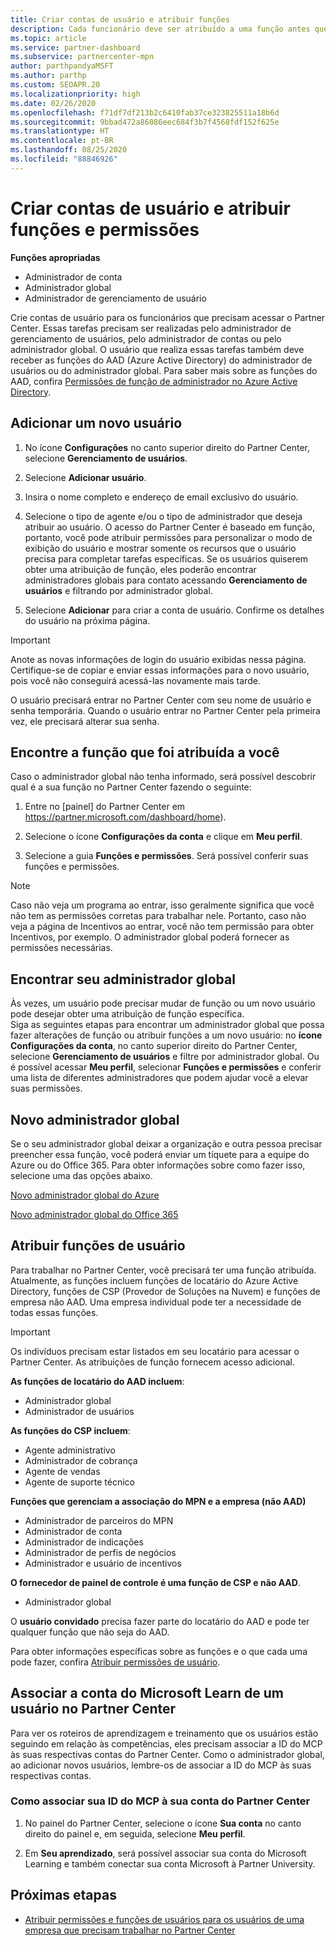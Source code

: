 ```yaml
---
title: Criar contas de usuário e atribuir funções
description: Cada funcionário deve ser atribuído a uma função antes que possa acessar o Partner Center. Saiba como criar contas de usuário, atribuir funções e definir permissões.
ms.topic: article
ms.service: partner-dashboard
ms.subservice: partnercenter-mpn
author: parthpandyaMSFT
ms.author: parthp
ms.custom: SEOAPR.20
ms.localizationpriority: high
ms.date: 02/26/2020
ms.openlocfilehash: f71df7df213b2c6410fab37ce323825511a18b6d
ms.sourcegitcommit: 9bbad472a86086eec684f3b7f4568fdf152f625e
ms.translationtype: HT
ms.contentlocale: pt-BR
ms.lasthandoff: 08/25/2020
ms.locfileid: "88846926"
---
```

# <a name="create-user-accounts-and-assign-roles-and-permissions"></a>Criar contas de usuário e atribuir funções e permissões

**Funções apropriadas**

- Administrador de conta
- Administrador global
- Administrador de gerenciamento de usuário

Crie contas de usuário para os funcionários que precisam acessar o Partner Center. Essas tarefas precisam ser realizadas pelo administrador de gerenciamento de usuários, pelo administrador de contas ou pelo administrador global. O usuário que realiza essas tarefas também deve receber as funções do AAD (Azure Active Directory) do administrador de usuários ou do administrador global. Para saber mais sobre as funções do AAD, confira [Permissões de função de administrador no Azure Active Directory](https://docs.microsoft.com/azure/active-directory/users-groups-roles/directory-assign-admin-roles).


## <a name="add-a-new-user"></a>Adicionar um novo usuário

1. No ícone **Configurações** no canto superior direito do Partner Center, selecione **Gerenciamento de usuários**.

2. Selecione **Adicionar usuário**.

3. Insira o nome completo e endereço de email exclusivo do usuário.

4. Selecione o tipo de agente e/ou o tipo de administrador que deseja atribuir ao usuário. O acesso do Partner Center é baseado em função, portanto, você pode atribuir permissões para personalizar o modo de exibição do usuário e mostrar somente os recursos que o usuário precisa para completar tarefas específicas.  Se os usuários quiserem obter uma atribuição de função, eles poderão encontrar administradores globais para contato acessando **Gerenciamento de usuários** e filtrando por administrador global.

5. Selecione **Adicionar** para criar a conta de usuário. Confirme os detalhes do usuário na próxima página.

> [!IMPORTANT]  
> Anote as novas informações de login do usuário exibidas nessa página. Certifique-se de copiar e enviar essas informações para o novo usuário, pois você não conseguirá acessá-las novamente mais tarde. 


O usuário precisará entrar no Partner Center com seu nome de usuário e senha temporária. Quando o usuário entrar no Partner Center pela primeira vez, ele precisará alterar sua senha. 

## <a name="find-the-role-youve-been-assigned"></a>Encontre a função que foi atribuída a você

Caso o administrador global não tenha informado, será possível descobrir qual é a sua função no Partner Center fazendo o seguinte:

1. Entre no [painel] do Partner Center em https://partner.microsoft.com/dashboard/home).

1. Selecione o ícone **Configurações da conta** e clique em **Meu perfil**.
 
1. Selecione a guia **Funções e permissões**. Será possível conferir suas funções e permissões.
 

>[!Note]
>Caso não veja um programa ao entrar, isso geralmente significa que você não tem as permissões corretas para trabalhar nele. Portanto, caso não veja a página de Incentivos ao entrar, você não tem permissão para obter Incentivos, por exemplo. O administrador global poderá fornecer as permissões necessárias.


## <a name="find-your-global-admin"></a>Encontrar seu administrador global

Às vezes, um usuário pode precisar mudar de função ou um novo usuário pode desejar obter uma atribuição de função específica.  
Siga as seguintes etapas para encontrar um administrador global que possa fazer alterações de função ou atribuir funções a um novo usuário: no **ícone Configurações da conta**, no canto superior direito do Partner Center, selecione **Gerenciamento de usuários** e filtre por administrador global. Ou é possível acessar **Meu perfil**, selecionar **Funções e permissões** e conferir uma lista de diferentes administradores que podem ajudar você a elevar suas permissões. 


## <a name="new-global-admin"></a>Novo administrador global

Se o seu administrador global deixar a organização e outra pessoa precisar preencher essa função, você poderá enviar um tíquete para a equipe do Azure ou do Office 365. Para obter informações sobre como fazer isso, selecione uma das opções abaixo.

[Novo administrador global do Azure](https://support.microsoft.com/help/4505981/what-to-do-if-the-only-admin-for-your-mpn-program-has-left-the-company)

[Novo administrador global do Office 365](https://admin.microsoft.com/)


## <a name="assign-user-roles"></a>Atribuir funções de usuário

Para trabalhar no Partner Center, você precisará ter uma função atribuída.  Atualmente, as funções incluem funções de locatário do Azure Active Directory, funções de CSP (Provedor de Soluções na Nuvem) e funções de empresa não AAD. Uma empresa individual pode ter a necessidade de todas essas funções.

>[!Important]
>Os indivíduos precisam estar listados em seu locatário para acessar o Partner Center. As atribuições de função fornecem acesso adicional.


**As funções de locatário do AAD incluem**:
- Administrador global
- Administrador de usuários

**As funções do CSP incluem**:
- Agente administrativo
- Administrador de cobrança
- Agente de vendas
- Agente de suporte técnico

**Funções que gerenciam a associação do MPN e a empresa (não AAD)**
- Administrador de parceiros do MPN
- Administrador de conta
- Administrador de indicações
- Administrador de perfis de negócios
- Administrador e usuário de incentivos

**O fornecedor de painel de controle é uma função de CSP e não AAD**.
- Administrador global

O **usuário convidado** precisa fazer parte do locatário do AAD e pode ter qualquer função que não seja do AAD.

Para obter informações específicas sobre as funções e o que cada uma pode fazer, confira [Atribuir permissões de usuário](permissions-overview.md).

## <a name="associate-a-users-microsoft-learn-account-in-partner-center"></a>Associar a conta do Microsoft Learn de um usuário no Partner Center

Para ver os roteiros de aprendizagem e treinamento que os usuários estão seguindo em relação às competências, eles precisam associar a ID do MCP às suas respectivas contas do Partner Center. Como o administrador global, ao adicionar novos usuários, lembre-os de associar a ID do MCP às suas respectivas contas. 

### <a name="how-to-associate-your-mcp-id-to-your-partner-center-account"></a>Como associar sua ID do MCP à sua conta do Partner Center

1. No painel do Partner Center, selecione o ícone **Sua conta** no canto direito do painel e, em seguida, selecione **Meu perfil**.

2. Em **Seu aprendizado**, será possível associar sua conta do Microsoft Learning e também conectar sua conta Microsoft à Partner University.

## <a name="next-steps"></a>Próximas etapas

- [Atribuir permissões e funções de usuários para os usuários de uma empresa que precisam trabalhar no Partner Center](permissions-overview.md)